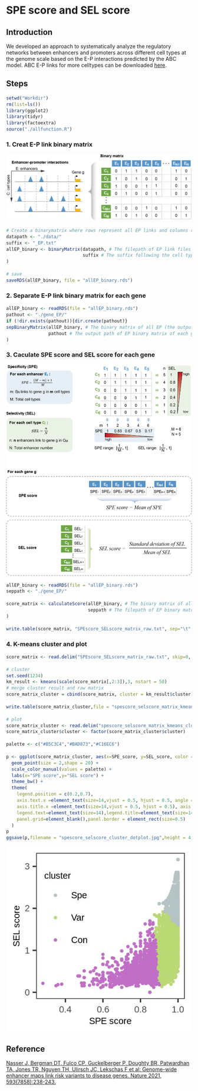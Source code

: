 # SPE score and SEL score
## Introduction
We developed an approach to systematically analyze the regulatory networks between enhancers and promoters across different cell types at the genome scale based on the E-P interactions predicted by the ABC model. 
ABC E-P links for more celltypes can be downloaded [here](https://mitra.stanford.edu/engreitz/oak/public/Nasser2021/AllPredictions.AvgHiC.ABC0.015.minus150.ForABCPaperV3.txt.gz).

## Steps
```r
setwd("Workdir")
rm(list=ls())
library(ggplot2)
library(tidyr)
library(factoextra)
source("./allfunction.R")
```
### 1. Creat E-P link binary matrix

![image](https://github.com/xmuhuanglab/eSelectivity/blob/main/image/step1.jpg)

```r
# Create a binarymatrix where rows represent all EP links and columns represent all cell types.
datapath <- "./data/"
suffix <- "_EP.txt"
allEP_binary <- binaryMatrix(datapath, # The filepath of EP link files for each cell
                             suffix # The suffix following the cell type in the filename
)

# save
saveRDS(allEP_binary, file = "allEP_binary.rds")
```
### 2. Separate E-P link binary matrix for each gene
```r
allEP_binary <- readRDS(file = "allEP_binary.rds")
pathout <- "./gene_EP/"
if (!dir.exists(pathout)){dir.create(pathout)}
sepBinaryMatrix(allEP_binary, # The binary matrix of all EP (the output of step1) 
                pathout # The output path of EP binary matrix of each gene
)
```
### 3. Caculate SPE score and SEL score for each gene

![image](https://github.com/xmuhuanglab/eSelectivity/blob/main/image/step2.jpg)

```r
allEP_binary <- readRDS(file = "allEP_binary.rds")
seppath <- "./gene_EP/"

score_matrix <- calculateScore(allEP_binary, # The binary matrix of all EP (the output of step1)
                               seppath # The filepath of EP binary matrix of each gene(the output of step2)
)
							   
write.table(score_matrix, "SPEscore_SELscore_matrix_raw.txt", sep="\t", quote = F, row.names = F, col.names = T)
```
### 4. K-means cluster and plot
```r
score_matrix <- read.delim("SPEscore_SELscore_matrix_raw.txt", skip=0, header=T, check.names = FALSE,sep = "\t",stringsAsFactors = F)

# cluster
set.seed(1234)
km_result <- kmeans(scale(score_matrix[,2:3]),3, nstart = 50)
# merge cluster result and raw matrix
score_matrix_cluster = cbind(score_matrix, cluster = km_result$cluster)

write.table(score_matrix_cluster,file = "spescore_selscore_matrix_kmeans_cluster.txt", sep="\t", quote = F, row.names = F, col.names = T)

# plot
score_matrix_cluster <- read.delim("spescore_selscore_matrix_kmeans_cluster.txt", skip=0, header=T, check.names = FALSE,sep = "\t",stringsAsFactors = F)
score_matrix_cluster$cluster <- factor(score_matrix_cluster$cluster)

palette <- c("#B5C3C4","#BAD873","#C16EC6")

p <- ggplot(score_matrix_cluster, aes(x=SPE_score, y=SEL_score, color = cluster)) +
  geom_point(size = 2,shape = 20) +
  scale_color_manual(values = palette) +
  labs(x="SPE score",y="SEL score") +
  theme_bw() +
  theme(
    legend.position = c(0.2,0.7),
    axis.text.x =element_text(size=14,vjust = 0.5, hjust = 0.5, angle = 0), axis.text.y=element_text(size=14),
    axis.title.x =element_text(size=14,vjust = 0.5, hjust = 0.5), axis.title.y=element_text(size=14),
    legend.text=element_text(size=14),legend.title=element_text(size=14),
    panel.grid=element_blank(),panel.border = element_rect(size=0.5)
  )
p
ggsave(p,filename = "spescore_selscore_cluster_dotplot.jpg",height = 4,width = 4,dpi = 300)
```

![image](https://github.com/xmuhuanglab/eSelectivity/blob/main/image/step3.jpg)


## Reference
[Nasser J, Bergman DT, Fulco CP, Guckelberger P, Doughty BR, Patwardhan TA, Jones TR, Nguyen TH, Ulirsch JC, Lekschas F et al: Genome-wide enhancer maps link risk variants to disease genes. Nature 2021, 593(7858):238-243.](https://doi.org/10.1038/s41586-021-03446-x)

